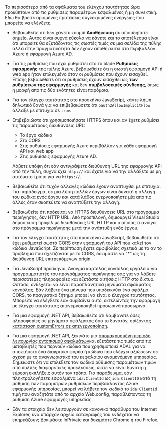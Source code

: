 Τα περισσότερα από τα σφάλματα του ελέγχου ταυτότητας ώρα προκύπτουν από τις ρυθμίσεις παραμέτρων εσφαλμένες ή μη συνεκτική. Εδώ θα βρείτε ορισμένες προτάσεις συγκεκριμένες ενέργειες που μπορείτε να ελέγξετε.

* Βεβαιωθείτε ότι δεν χάνετε κουμπί **Αποθήκευση** σε οποιοδήποτε σημείο. Αυτός είναι συχνά εύκολο να κάνετε και το αποτέλεσμα είναι ότι μπορείτε θα εξετάζοντας τις σωστές τιμές σε μια σελίδα της πύλης αλλά στην πραγματικότητα δεν έχουν αποθηκευτεί στο περιβάλλον Azure ή εφαρμογή Azure AD.
* Για τις ρυθμίσεις που έχει ρυθμιστεί στο το blade **Ρυθμίσεις εφαρμογής** της πύλης Azure, βεβαιωθείτε ότι η σωστή εφαρμογή API ή web app ήταν επιλεγμένο όταν οι ρυθμίσεις που έχουν εισαχθεί.  Επίσης βεβαιωθείτε ότι οι ρυθμίσεις έχουν εισαχθεί ως **των ρυθμίσεων της εφαρμογής** και δεν **συμβολοσειρές σύνδεσης**, όπως η μορφή από τις δύο ενότητες είναι παρόμοια.
* Για τον έλεγχο ταυτότητας στο προσκήνιο JavaScript, κάντε λήψη δηλωτικό ξανά για να επιβεβαιώσετε ότι `oauth2AllowImplicitFlow` άλλαξε με επιτυχία σε `true`.
* Επιβεβαιώστε ότι χρησιμοποιήσατε HTTPS όπου και αν έχετε ρυθμίσει τις παραμέτρους διευθύνσεις URL:

    * Το έργο κώδικα
    * Στο CORS
    * Στις ρυθμίσεις εφαρμογής Azure περιβάλλον για κάθε εφαρμογή API και web app
    * Στις ρυθμίσεις εφαρμογής Azure AD.
    
    Λάβετε υπόψη ότι εάν αντιγράψετε διεύθυνση URL της εφαρμογής API από την πύλη, συχνά έχει `http://` και έχετε για να την αλλάξετε με μη αυτόματο τρόπο για να `https://`.

* Βεβαιωθείτε ότι τυχόν αλλαγές κώδικα έχουν αναπτυχθεί με επιτυχία. Για παράδειγμα, σε μια λύση πολλών έργων είναι δυνατή η αλλαγή του κώδικα ενός έργου και κατά λάθος ενεργοποιήστε μία από τις άλλες όταν σκοπεύετε να αναπτύξετε την αλλαγή.
* Βεβαιωθείτε ότι πρόκειται να HTTPS διευθύνσεις URL στο πρόγραμμα περιήγησης, δεν HTTP URL. Από προεπιλογή, δημιουργεί Visual Studio δημοσίευση προφίλ με διευθύνσεις URL HTTP και ο οποίος τι ανοίγει στο πρόγραμμα περιήγησης μετά την ανάπτυξη ενός έργου.
* Για τον έλεγχο ταυτότητας στο προσκήνιο JavaScript, βεβαιωθείτε ότι έχει ρυθμιστεί σωστά CORS στην εφαρμογή του API που καλεί τον κώδικα JavaScript. Σε περίπτωση έχετε αμφιβολίες σχετικά με το αν το πρόβλημα που σχετίζονται με το CORS, δοκιμάστε να "*" ως τη διεύθυνση URL επιτρεπόμενων origin. 
* Για JavaScript προσκήνιο, Άνοιγμα καρτέλας κονσόλας εργαλεία για προγραμματιστές του προγράμματος περιήγησής σας για να λάβετε περισσότερες πληροφορίες και εξετάστε αιτήσεις HTTP στο δίκτυο. Ωστόσο, ενδέχεται να είναι παραπλανητικά μηνύματα σφάλματος κονσόλας. Εάν λάβετε ένα μήνυμα που υποδεικνύει ένα σφάλμα CORS, το πραγματικό ζήτημα μπορεί να είναι ο έλεγχος ταυτότητας. Μπορείτε να ελέγξετε εάν συμβαίνει αυτό, εκτελώντας την εφαρμογή με έλεγχο ταυτότητας απενεργοποιηθεί προσωρινά προσωρινά.
* Για μια εφαρμογή .NET API, βεβαιωθείτε ότι λαμβάνετε όσες πληροφορίες σε μηνύματα σφάλματος όσο το δυνατόν, ορίζοντας [κατάσταση customErrors σε απενεργοποίηση](../app-service-web/web-sites-dotnet-troubleshoot-visual-studio.md#remoteview).
* Για μια εφαρμογή .NET API, ξεκινάτε μια [απομακρυσμένη περίοδο λειτουργίας εντοπισμού σφαλμάτων](../app-service-web/web-sites-dotnet-troubleshoot-visual-studio.md#remotedebug)και εξετάστε τις τιμές από τις μεταβλητές που περνούν κώδικα που χρησιμοποιεί ADAL για να αποκτήσετε ένα διακριτικό φορέα ή κώδικα που ελέγχει αξιώσεων σε σχέση με το αναγνωριστικό του κεφαλαίου αναμενόμενη υπηρεσίας. Σημειώστε ότι να επιλέξετε τον κωδικό ρύθμισης παραμέτρων τιμών από πολλές διαφορετικές προελεύσεις, ώστε να είναι δυνατή η εύρεση εκπλήξεις αυτόν τον τρόπο. Για παράδειγμα, εάν πληκτρολογήσετε εσφαλμένα `ida:ClientId` ως `ida:ClientID` κατά τη ρύθμιση των παραμέτρων ρυθμίσεων περιβάλλοντος Azure εφαρμογής υπηρεσίας, μπορεί να λάβετε τον κωδικό το `ida:ClientId` τιμή που αναζητάτε από το αρχείο Web.config, παραβλέποντας τη ρύθμιση Azure εφαρμογής υπηρεσίας. 
* Εάν τα στοιχεία δεν λειτουργούν σε κανονικό παράθυρο του Internet Explorer, ένα υπάρχον αρχείο καταγραφής του ενδέχεται να επηρεάζουν; Δοκιμάστε InPrivate και δοκιμάστε Chrome ή του Firefox.
